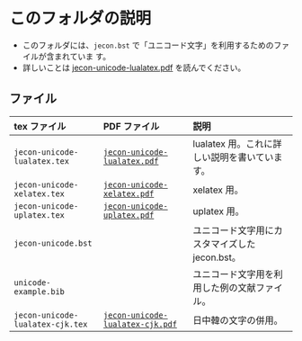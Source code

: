 <!--
Author:         Shiro Takeda
e-mail          <shiro.takeda@gmail.com>
First-written:  <2016-03-16>
Time-stamp:     <2020-11-15 17:27:34 st>
-->

このフォルダの説明
==============================

+ このフォルダには、`jecon.bst` で「ユニコード文字」を利用するためのファイルが含まれていま
  す。
+ 詳しいことは [jecon-unicode-lualatex.pdf](jecon-unicode-lualatex.pdf) を読んでください。


## ファイル

| tex ファイル                     | PDF ファイル                                                       | 説明                                           |
|:---------------------------------|:-------------------------------------------------------------------|:-----------------------------------------------|
| `jecon-unicode-lualatex.tex`     | [`jecon-unicode-lualatex.pdf`](jecon-unicode-lualatex.pdf)         | lualatex 用。これに詳しい説明を書いています。  |
| `jecon-unicode-xelatex.tex`      | [`jecon-unicode-xelatex.pdf`](jecon-unicode-xelatex.pdf)           | xelatex 用。                                   |
| `jecon-unicode-uplatex.tex`      | [`jecon-unicode-uplatex.pdf`](jecon-unicode-uplatex.pdf)           | uplatex 用。                                   |
| `jecon-unicode.bst`              |                                                                    | ユニコード文字用にカスタマイズした jecon.bst。 |
| `unicode-example.bib`            |                                                                    | ユニコード文字用を利用した例の文献ファイル。   |
| `jecon-unicode-lualatex-cjk.tex` | [`jecon-unicode-lualatex-cjk.pdf`](jecon-unicode-lualatex-cjk.pdf) | 日中韓の文字の併用。                           |


<!--
--------------------
Local Variables:
mode: markdown
fill-column: 90
coding: utf-8-dos
End:
-->

